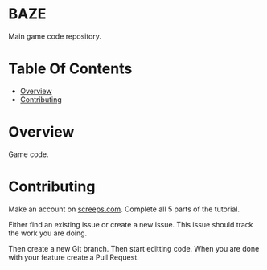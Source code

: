 # BAZE
Main game code repository.

# Table Of Contents
- [Overview](#overview)
- [Contributing](#contributing)

# Overview
Game code. 

# Contributing
Make an account on [screeps.com](https://screeps.com). Complete all 5 parts of the tutorial.

Either find an existing issue or create a new issue. This issue should track the work you are doing.

Then create a new Git branch. Then start editting code. When you are done with your feature create a Pull Request. 
